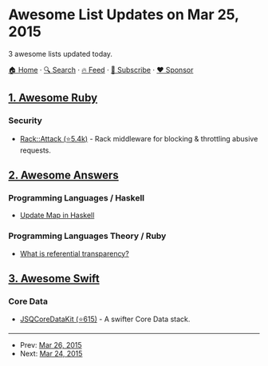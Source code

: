# Awesome List Updates on Mar 25, 2015

3 awesome lists updated today.

[🏠 Home](/README.md) · [🔍 Search](https://www.trackawesomelist.com/search/) · [🔥 Feed](https://www.trackawesomelist.com/rss.xml) · [📮 Subscribe](https://trackawesomelist.us17.list-manage.com/subscribe?u=d2f0117aa829c83a63ec63c2f&id=36a103854c) · [❤️  Sponsor](https://github.com/sponsors/theowenyoung)



## [1. Awesome Ruby](/content/markets/awesome-ruby/README.md)

### Security

*   [Rack::Attack (⭐5.4k)](https://github.com/kickstarter/rack-attack) - Rack middleware for blocking & throttling abusive requests.

## [2. Awesome Answers](/content/cyberglot/awesome-answers/README.md)

### Programming Languages / Haskell

*   [Update Map in Haskell](http://codereview.stackexchange.com/a/57850)

### Programming Languages Theory / Ruby

*   [What is referential transparency?](http://stackoverflow.com/a/9859966/565303)

## [3. Awesome Swift](/content/matteocrippa/awesome-swift/README.md)

### Core Data

*   [JSQCoreDataKit (⭐615)](https://github.com/jessesquires/JSQCoreDataKit) - A swifter Core Data stack.

---

- Prev: [Mar 26, 2015](/content/2015/03/26/README.md)
- Next: [Mar 24, 2015](/content/2015/03/24/README.md)